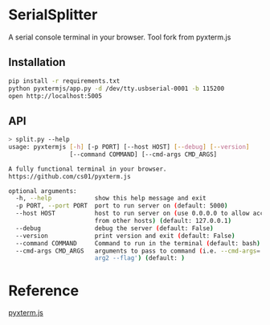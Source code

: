 # SerialSplitter

A serial console terminal in your browser. Tool fork from pyxterm.js

## Installation

```bash
pip install -r requirements.txt
python pyxtermjs/app.py -d /dev/tty.usbserial-0001 -b 115200
open http://localhost:5005
```

## API
```bash
> split.py --help
usage: pyxtermjs [-h] [-p PORT] [--host HOST] [--debug] [--version]
                 [--command COMMAND] [--cmd-args CMD_ARGS]

A fully functional terminal in your browser.
https://github.com/cs01/pyxterm.js

optional arguments:
  -h, --help            show this help message and exit
  -p PORT, --port PORT  port to run server on (default: 5000)
  --host HOST           host to run server on (use 0.0.0.0 to allow access
                        from other hosts) (default: 127.0.0.1)
  --debug               debug the server (default: False)
  --version             print version and exit (default: False)
  --command COMMAND     Command to run in the terminal (default: bash)
  --cmd-args CMD_ARGS   arguments to pass to command (i.e. --cmd-args='arg1
                        arg2 --flag') (default: )
```

# Reference

[pyxterm.js](https://github.com/cs01/pyxterm.js)
